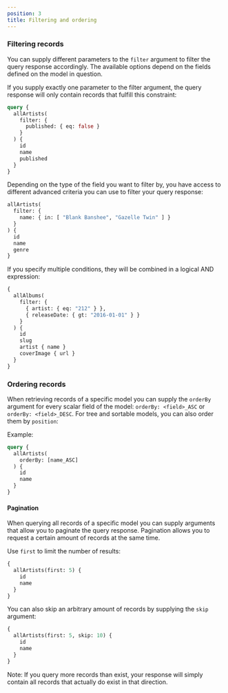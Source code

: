 ```yaml
---
position: 3
title: Filtering and ordering
---
```


### Filtering records

You can supply different parameters to the `filter` argument to filter the query response accordingly. The available options depend on the fields defined on the model in question.

If you supply exactly one parameter to the filter argument, the query response will only contain records that fulfill this constraint:

```graphql
query {
  allArtists(
    filter: {
      published: { eq: false }
    }
  ) {
    id
    name
    published
  }
}
```

Depending on the type of the field you want to filter by, you have access to different advanced criteria you can use to filter your query response:

```graphql
allArtists(
  filter: {
    name: { in: [ "Blank Banshee", "Gazelle Twin" ] }
  }
) {
  id
  name
  genre
}
```

If you specify multiple conditions, they will be combined in a logical AND expression:

```graphql
{
  allAlbums(
    filter: {
      { artist: { eq: "212" } },
      { releaseDate: { gt: "2016-01-01" } }
    }
  ) {
    id
    slug
    artist { name }
    coverImage { url }
  }
}
```


### Ordering records

When retrieving records of a specific model you can supply the `orderBy` argument for every scalar field of the model: `orderBy: <field>_ASC` or `orderBy: <field>_DESC`. For tree and sortable models, you can also order them by `position`:

Example:

```graphql
query {
  allArtists(
    orderBy: [name_ASC]
  ) {
    id
    name
  }
}
```

#### Pagination

When querying all records of a specific model you can supply arguments that allow you to paginate the query response. Pagination allows you to request a certain amount of records at the same time.

Use `first` to limit the number of results:

```graphql
{
  allArtists(first: 5) {
    id
    name
  }
}
```

You can also skip an arbitrary amount of records by supplying the `skip` argument:


```graphql
{
  allArtists(first: 5, skip: 10) {
    id
    name
  }
}
```

Note: If you query more records than exist, your response will simply contain all records that actually do exist in that direction.
